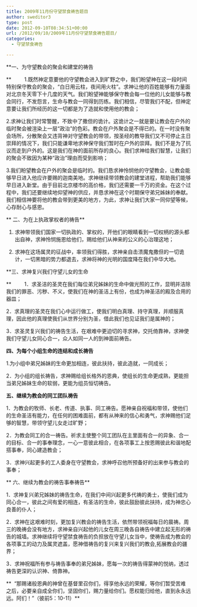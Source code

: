 ```yaml
---
title: 2009年11月份守望禁食祷告题目
author: sweditor3
type: post
date: 2012-09-10T08:34:51+00:00
url: /2012/09/10/2009年11月份守望禁食祷告题目/
categories:
  - 守望禁食祷告

---
```

**一、为守望教会的聚会和建堂的祷告
  
**         1.既然神定意要他的守望教会进入到旷野之中，我们盼望神在这一段时间特别保守教会的聚会，“白日用云柱，夜间用火柱”。求神让他的百姓能够有力量面对北京冬天零下十几度的天气。我们盼望神能够保守教会每一位他的儿女能够与教会同行，不发怨言，生命与教会一同得到历练。我们相信，尽管我们不配，但神定意要让我们所经历的这一切都是为了造就和使用他的教会；
  
2.求神让我们时常警醒，不致中了撒但的诡计。这诡计之一就是要让教会在户外的临时聚会被渲染上一层“政治”的色彩。教会在户外聚会是不得已的。在一时没有聚会场所，分散聚会又违背神对守望教会的带领，按圣经的教导我们又不可停止主日崇拜的情况下，我们只能谦卑地求神保守我们暂时在户外的崇拜。我们不是为了抗议而走到户外的。这是我们在神的面前所存的良心。我们求神给我们智慧，让我们的聚会不致因为某种“政治”理由而受到影响；
  
3.我们盼望教会在户外的聚会是临时的。我们恳求神怜悯他的守望教会，让教会能够早日进入他应许要赐的迦南美地。求神继续带领教会的建堂进程，帮助我们能够早日进入新堂。由于目前北京楼市的高价格，我们还需要一千万的资金。在这个过程中，我们还要继续地仰望神的供应，并恳求神在这个时期保守弟兄姊妹的奉献。我们相信神要将他的教会带到更美的地方，为此，求神让我们大家一同仰望等候，心存耐心与感恩。
  
** 二、为在上执政掌权者的祷告**
  
1. 求神带领我们国家一切执政的、掌权的，开他们的眼睛看到一切权柄的源头都出自神，求神怜悯施恩给他们，赐给他们从神来的公义的心治理这地；
  
2. 求神在这场属灵的征战中，率领我们得胜，求神亲自击溃魔鬼撒但的一切诡计，一切黑暗的势力都退去，求神将神的光明的国度降在我们中华大地。
  
**三、求神复兴我们守望儿女的生命
  
**         1．求圣洁的圣灵在我们每位弟兄姊妹的生命中做光照的工作，显明并洁除我们的罪恶、污秽、不义，使我们在神的圣洁上有份，也成为神圣洁的殿及合用的器皿；
  
2．求真理的圣灵在我们心中运行做工，使我们明白真理、持守真理，并顺服真理，因此他的真理使我们从世界分别为圣，借此我们也见证我们是属神的；
  
3．求圣灵复兴我们的祷告生活，在艰难中更迫切的寻求神，交托倚靠神，求神使我们守望儿女同心合一，众人如同一人的到神面前祷告。
  
**四、为每个小组生命的连结和成长祷告**
  
1.为小组中弟兄姊妹的生命更加相连，彼此扶持，彼此造就，一同成长；
  
2．为小组的组长祷告，求神赐给组长格外的恩典，使组长的生命更成熟，更能担当弟兄姊妹生命的软弱，更能为组员恒切祷告。
  
**五、继续为教会的同工团队祷告**
  
1．为教会的牧师、长老、传道、执事、同工祷告。愿神亲自祝福和带领，使他们的生命圣洁有能力，在任何的困难面前，都有从神来的信心和勇气，求神赐他们足够的智慧，带领守望儿女走过旷野；
  
2．为教会同工的合一祷告。祈求主使整个同工团队在主里面有合一的异象、合一的目标、合一的事奉理念，一心一意彼此相合，在各项事工上按恩赐彼此和谐地配搭事奉，同心建造教会；
  
3．求神兴起更多的工人委身在守望教会，求神呼召他所预备好的出来参与教会的事奉；
  
** 六、继续为教会的祷告事奉祷告**
  
1．求神复兴弟兄姊妹的祷告生命，在我们中间兴起更多代祷的勇士，使我们成为同心合一，彼此之间有爱的相连，有圣洁的生命，彼此鼓励彼此扶持，成为神忠心良善的仆人；
  
2．求神在这艰难时刻，更加复兴教会的祷告生活，依然带领祝福每日的晨祷。周三的晚祷会没有地方，求神亲自兴起他的儿女在周三晚各自祷告中建立起无形的祷告的城墙。求神继续将守望禁食祷告的负担放在守望儿女当中，使祷告成为教会的各项事工的动力及属灵遮盖，愿神借祷告的复兴来复兴我们的教会,拓展教会的疆界；
  
3．求神祝福所有参与祷告事奉的弟兄姊妹，愿每一次的祷告得蒙神的悦纳，透过祷告更深的认识神、倚靠神。
  
**  “那赐诸般恩典的神曾在基督里召你们，得享他永远的荣耀，等你们暂受苦难之后，必要亲自成全你们，坚固你们，赐力量给你们。愿权能归给他，直到永永远远。阿们！”（彼前5：10-11）**